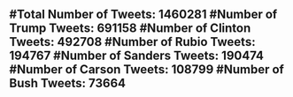 #Total Number of Tweets: 1460281 
#Number of Trump Tweets: 691158
#Number of Clinton Tweets: 492708
#Number of Rubio Tweets: 194767
#Number of Sanders Tweets: 190474
#Number of Carson Tweets: 108799
#Number of Bush Tweets: 73664
---
